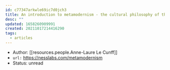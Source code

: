 ```yaml
---
id: c77347arkwle69ic7d0jch3
title: An introduction to metamodernism - the cultural philosophy of the digital age
desc: ""
updated: 1658260909991
created: 20211017214416290
tags:
  - articles
---
```


- Author: [[resources.people.Anne-Laure Le Cunff]]
- `url:` https://nesslabs.com/metamodernism
- Status: unread
